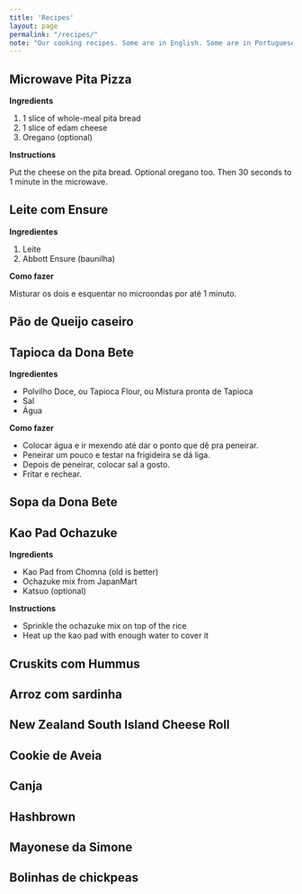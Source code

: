 ```yaml
---
title: 'Recipes'
layout: page
permalink: "/recipes/"
note: "Our cooking recipes. Some are in English. Some are in Portuguese."
---
```


## Microwave Pita Pizza

**Ingredients**

1. 1 slice of whole-meal pita bread
2. 1 slice of edam cheese
3. Oregano (optional)

**Instructions**

Put the cheese on the pita bread. Optional oregano too.
Then 30 seconds to 1 minute in the microwave.

## Leite com Ensure

**Ingredientes**

1. Leite
2. Abbott Ensure (baunilha)

**Como fazer**

Misturar os dois e esquentar no microondas por até 1 minuto.

## Pão de Queijo caseiro

## Tapioca da Dona Bete

**Ingredientes**

- Polvilho Doce, ou Tapioca Flour, ou Mistura pronta de Tapioca
- Sal
- Água

**Como fazer**

- Colocar água e ir mexendo até dar o ponto que dê pra peneirar.
- Peneirar um pouco e testar na frigideira se dá liga.
- Depois de peneirar, colocar sal a gosto.
- Fritar e rechear.

## Sopa da Dona Bete

## Kao Pad Ochazuke

**Ingredients**

- Kao Pad from Chomna (old is better)
- Ochazuke mix from JapanMart
- Katsuo (optional)

**Instructions**

- Sprinkle the ochazuke mix on top of the rice
- Heat up the kao pad with enough water to cover it

## Cruskits com Hummus

## Arroz com sardinha

## New Zealand South Island Cheese Roll

## Cookie de Aveia

## Canja

## Hashbrown

## Mayonese da Simone

## Bolinhas de chickpeas
